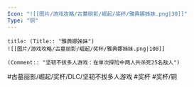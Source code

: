 ```yaml
---
Icon: "![[图片/游戏攻略/古墓丽影/崛起/奖杯/雅典娜姊妹.png|30]]"
Type: "铜"
---
```

```ad-common-bronze-trophy
title: (Title:: "雅典娜姊妹")
![[图片/游戏攻略/古墓丽影/崛起/奖杯/雅典娜姊妹.png|100]]

(Comment:: "坚韧不拔多人游戏：在单次探险中两人共杀死25名敌人")
```

#古墓丽影/崛起/奖杯/DLC/坚韧不拔多人游戏 #奖杯 #奖杯/铜
